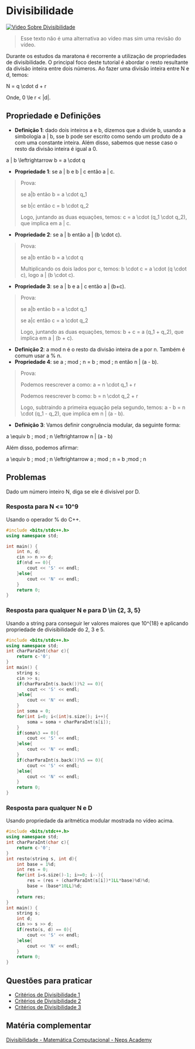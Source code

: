 # Divisibilidade

[![Video Sobre Divisibilidade](https://img.youtube.com/vi/FM3_72brIf8/0.jpg)](https://www.youtube.com/watch?v=FM3_72brIf8)

> Esse texto não é uma alternativa ao vídeo mas sim uma revisão do vídeo.

Durante os estudos da maratona é recorrente a utilização de propriedades de divisibilidade. O principal foco deste tutorial é abordar o resto resultante da divisão inteira entre dois números. Ao fazer uma divisão inteira entre <tex>N</tex> e <tex>d</tex>, temos:

<TEX> N = q \cdot d + r </TEX>

Onde, <tex>0 \le r < |d|</tex>. 

## Propriedade e Definições

- **Definição 1**: dado dois inteiros <tex>a</tex> e <tex>b</tex>, dizemos que <tex>a</tex> divide <tex>b</tex>, usando a simbologia <tex>a | b</tex>, sse <tex>b</tex> pode ser escrito como sendo um produto de <tex>a</tex> com uma constante inteira. Além disso, sabemos que nesse caso o resto da divisão inteira é igual a 0.

<TEX> a | b  \leftrightarrow b = a \cdot q</TEX>

- **Propriedade 1**: se <tex>a | b</tex> e <tex>b | c</tex> então <tex>a | c</tex>.
> Prova:
> 
> se <tex>a|b</tex> então <tex>b = a \cdot q_1</tex>
> 
> se <tex>b|c</tex> então <tex>c = b \cdot q_2</tex> 
>
> Logo, juntando as duas equações, temos: 
<tex>c = a \cdot (q_1 \cdot q_2)</tex>, que implica em <tex>a | c</tex>.

- **Propriedade 2**: se <tex>a | b</tex> então <tex>a | (b \cdot c)</tex>.
> Prova:
> 
> se <tex>a|b</tex> então <tex>b = a \cdot q</tex>
> 
> Multiplicando os dois lados por c, temos: <tex>b \cdot c = a \cdot (q \cdot c)</tex>, logo <tex>a | (b \cdot c)</tex>.

- **Propriedade 3**: se <tex>a | b</tex> e <tex>a | c</tex> então <tex>a | (b+c)</tex>.
> Prova:
> 
> se <tex>a|b</tex> então <tex>b = a \cdot q_1</tex>
> 
> se <tex>a|c</tex> então <tex>c = a \cdot q_2</tex> 
>
> Logo, juntando as duas equações, temos: 
<tex>b + c = a (q_1 + q_2)</tex>, que implica em <tex>a | (b + c)</tex>.

- **Definição 2**: a mod n é o resto da divisão inteira de a por n. Também é comum usar a % n. 
- **Propriedade 4**: se <tex>a \; mod \; n = b \; mod \; n</tex> então <tex>n | (a - b)</tex>.
> Prova:
> 
> Podemos reescrever a como: <tex>a = n \cdot q_1 + r</tex>
> 
> Podemos reescrever b como: <tex>b = n \cdot q_2 + r</tex> 
>
> Logo, subtraindo a primeira equação pela segundo, temos: 
<tex>a - b = n \cdot (q_1 - q_2)</tex>, que implica em <tex>n | (a - b)</tex>.

- **Definição 3**: Vamos definir congruência modular, da seguinte forma:

<TEX> a \equiv b \; mod \; n \leftrightarrow  n | (a - b)</TEX>

Além disso, podemos afirmar:

<TEX> a \equiv b \; mod \; n \leftrightarrow  a \; mod \; n = b \;mod \; n</TEX>

## Problemas
Dado um número inteiro N, diga se ele é divisível por D.

### Resposta para <tex>N <= 10^9</tex>
Usando o operador % do C++.

```cpp
#include <bits/stdc++.h>
using namespace std;

int main() {
	int n, d;
	cin >> n >> d;
	if(n%d == 0){
		cout << 'S' << endl;
	}else{
		cout << 'N' << endl;		
	}
	return 0;
}
```

### Resposta para qualquer <tex>N</tex> e para <tex>D \in \{2, 3, 5\}</tex>

Usando a string para conseguir ler valores maiores que <tex>10^{18}</tex> e aplicando propriedade de divisibilidade do 2, 3 e 5.

```cpp
#include <bits/stdc++.h>
using namespace std;
int charParaInt(char c){
	return c-'0';
}
int main() {
	string s;
	cin >> s;
	if(charParaInt(s.back())%2 == 0){
		cout << 'S' << endl;
	}else{
		cout << 'N' << endl;		
	}
	int soma = 0;
	for(int i=0; i<(int)s.size(); i++){
		soma = soma + charParaInt(s[i]);
	}
	if(soma%3 == 0){
		cout << 'S' << endl;
	}else{
		cout << 'N' << endl;		
	}
	if(charParaInt(s.back())%5 == 0){
		cout << 'S' << endl;
	}else{
		cout << 'N' << endl;		
	}
	return 0;
}
```

### Resposta para qualquer <tex>N</tex> e <tex>D</tex>
Usando propriedade da aritmética modular mostrada no vídeo acima.

```cpp
#include <bits/stdc++.h>
using namespace std;
int charParaInt(char c){
	return c-'0';
}
int resto(string s, int d){
	int base = 1%d;
	int res = 0;
	for(int i=s.size()-1; i>=0; i--){
		res = (res + (charParaInt(s[i])*1LL*base)%d)%d;
		base = (base*10LL)%d;
	}
	return res;
}
int main() {
	string s;
	int d;
	cin >> s >> d;
	if(resto(s, d) == 0){
		cout << 'S' << endl;
	}else{
		cout << 'N' << endl;		
	}
	return 0;
}
```

## Questões para praticar

- [Critérios de Divisibilidade 1](https://neps.academy/br/exercise/266)
- [Critérios de Divisibilidade 2](https://neps.academy/br/exercise/263)
- [Critérios de Divisibilidade 3](https://neps.academy/br/exercise/272)

## Matéria complementar
[Divisibilidade - Matemática Computacional - Neps Academy](https://neps.academy/br/course/matematica-computacional-(codcad)/lesson/divisibilidade)